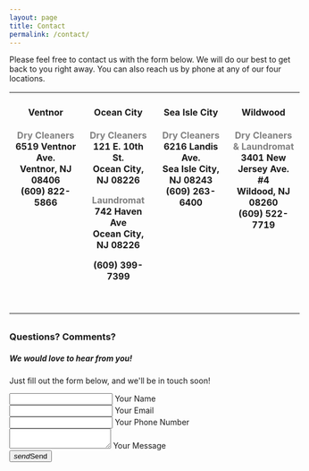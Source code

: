 ```yaml
---
layout: page
title: Contact
permalink: /contact/
---
```


Please feel free to contact us with the form below. We will do our best to get back to you right away. You can also reach us by phone at any of our four locations. 
<br>
<table style="width: 103.226%; border-collapse: collapse; height: 404px;">
<tbody>
<tr>
<td style="width: 25%; text-align: center; vertical-align: top;">
<h4><strong>Ventnor</strong></h4>
<p><span style="color: #808080;"><strong>Dry Cleaners</strong></span><strong><br>6519 Ventnor Ave. <br>Ventnor, NJ 08406<br>(609) 822-5866</strong>
<p>&nbsp;</p>
</td>
<td style="width: 25%; text-align: center; vertical-align: top;">
<h4><strong>Ocean City</strong></h4>
<p><span style="color: #808080;"><strong>Dry Cleaners</strong></span>
<strong><br>121 E. 10th St.<br>Ocean City, NJ 08226</strong></p>
<p><span style="color: #808080;"><strong>Laundromat</strong></span><strong><br>742 Haven Ave<br>Ocean City, NJ 08226</strong></p>
<p><strong>(609) 399-7399</strong></p>
<p>&nbsp;</p>
</td>
<td style="width: 25%; text-align: center; vertical-align: top;">
<h4><strong>Sea Isle City</strong></h4>
<p><strong><span style="color: #808080;">Dry Cleaners</span></strong><strong><br>6216 Landis Ave.<br>Sea Isle City, NJ 08243<br>(609) 263-6400</strong></p>
</td>
<td style="width: 25%; text-align: center; vertical-align: top;">
<h4><strong>Wildwood</strong></h4>
<p><strong><span style="color: #808080;">Dry Cleaners &amp; Laundromat</span></strong><strong><br>3401 New Jersey Ave. #4<br>Wildood, NJ 08260<br>(609) 522-7719</strong></p>
<p>&nbsp;</p>
</td>
</tr>
</tbody>
</table>

### Questions? Comments?
##### We would love to hear from you!
Just fill out the form below, and we'll be in touch soon!

<div class="row">
  <form class="col s12" method="POST" action="https://formspree.io/sharpcleaners@gmail.com">
    <div class="row">
      <div class="input-field col s12">
        <input id="name" type="text" class="validate" name="name">
        <label for="name">Your Name</label>
      </div>
    </div>
    <div class="row">
      <div class="input-field col s12">
        <input id="email" type="email" class="validate" name="email">
        <label for="email">Your Email</label>
      </div>
    </div>
    <div class="row">
      <div class="input-field col s12">
        <input id="tel" type="tel" class="validate" name="tel">
        <label for="tel">Your Phone Number</label>
      </div>
    </div>
    <div class="row">
      <div class="input-field col s12">
        <textarea id="textarea1" class="materialize-textarea" name="message"></textarea>
        <label for="textarea1">Your Message</label>
      </div>
    </div>
    <button type="submit" class="btn-large waves-effect waves-light blue darken-4"><i class="material-icons right">send</i>Send </button>
  </form>
</div>
